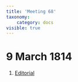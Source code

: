 ```yaml
---
title: 'Meeting 68'
taxonomy:
    category: docs
visible: true
---
```


# 9 March 1814

1. [Editorial](editorial)
